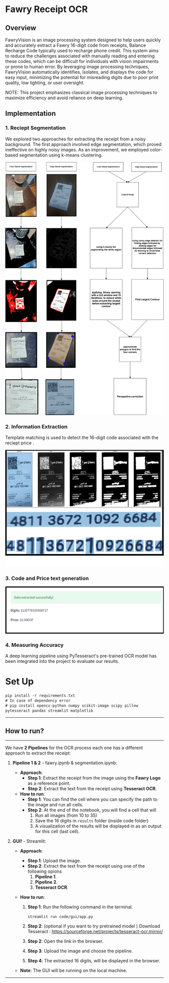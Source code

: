 # Fawry Receipt OCR
## Overview 
FawryVision is an image processing system designed to help users quickly and accurately extract a Fawry 16-digit code from receipts, Balance Recharge Code   typically used to recharge phone credit. This system aims to reduce the challenges associated with manually reading and entering these codes, which can be difficult for individuals with vision impairments or prone to human error. By leveraging image processing techniques, FawryVision automatically identifies, isolates, and displays the code for easy input, minimizing the potential for misreading digits due to poor print quality, low lighting, or user oversight.

NOTE: This project emphasizes classical image processing techniques to maximize efficiency  and avoid reliance on deep learning. 

## Implementation

### 1. Reciept Segmentation
We explored two approaches for extracting the receipt from a noisy background. The first approach involved edge segmentation, which proved ineffective on highly noisy images. As an improvement, we employed color-based segmentation using k-means clustering.

![Receipt Image](workflow/reciept_extraction_process.drawio.png)

### 2. Information Extraction
Template matching is used to detect the 16-digit code associated with the reciept price .


![Receipt Image](workflow/template_matching.png)


### 3. Code and Price text generation
![Receipt Image](workflow/final_output.png)

### 4. Measuring Accuracy
A deep learning pipeline using PyTesseract's pre-trained OCR model has been integrated into the project to evaluate our results.
# Set Up

```shell
pip install -r requirements.txt
# In case of dependency error
# pip install opencv-python numpy scikit-image scipy pillow pytesseract pandas streamlit matplotlib
```

---

## How to run?
---

We have **2 Pipelines** for the OCR process each one has a different approach to extract the receipt:

1. **Pipeline 1 & 2** - fawry.ipynb & segmentation.ipynb:
   - **Approach**:
     - **Step 1**: Extract the receipt from the image using the **Fawry Logo** as a reference point.
     - **Step 2**: Extract the text from the receipt using **Tesseract OCR**.
   - **How to run**:
     - **Step 1**: You can find the cell where you can specify the path to the image and run all cells.
     - **Step 2**: At the end of the notebook, you will find a cell that will
       1. Run all images (from 10 to 35)
       2. Save the 16 digits in `results` folder (inside code folder)
       3. A visualization of the results will be displayed in as an output for this cell (last cell).
2. **GUI!** - Streamlit:

   - **Approach**:
     - **Step 1**: Upload the image.
     - **Step 2**: Extract the text from the receipt using one of the following opions
       1. **Pipeline 1**.
       2. **Pipeline 2**.
       3. **Tesseract OCR**.
   - **How to run**:

     1. **Step 1**: Run the following command in the terminal.
        ```shell
        streamlit run code/gui/app.py
        ```
     2. **Step 2**: (optional if you want to try pretrained model ) Download Tesseract : https://sourceforge.net/projects/tesseract-ocr.mirror/

     3. **Step 2**: Open the link in the browser.
     4. **Step 3**: Upload the image and choose the pipeline.
     5. **Step 4**: The extracted 16 digits, will be displayed in the browser.

   - **Note**: The GUI will be running on the local machine.

---
